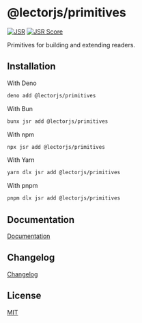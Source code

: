# @lectorjs/primitives

[![JSR](https://jsr.io/badges/@lectorjs/primitives)](https://jsr.io/@lectorjs/primitives) [![JSR Score](https://jsr.io/badges/@lectorjs/primitives/score)](https://jsr.io/@lectorjs/primitives)

Primitives for building and extending readers.

## Installation

With Deno

```sh
deno add @lectorjs/primitives
```

With Bun

```sh
bunx jsr add @lectorjs/primitives
```

With npm

```sh
npx jsr add @lectorjs/primitives
```

With Yarn

```sh
yarn dlx jsr add @lectorjs/primitives
```

With pnpm

```sh
pnpm dlx jsr add @lectorjs/primitives
```

## Documentation

[Documentation](https://lectorjs.pages.dev/docs/primitives)

## Changelog

[Changelog](CHANGELOG.md)

## License

[MIT](../../LICENSE)
